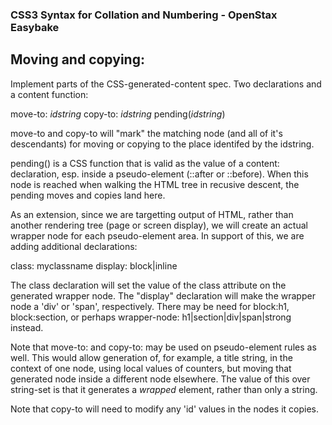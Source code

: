 ###  CSS3 Syntax for Collation and Numbering - OpenStax Easybake ###

## Moving and copying:

Implement parts of the CSS-generated-content spec. Two declarations and
a content function:

  move-to: _idstring_
  copy-to: _idstring_
  pending(_idstring_)

move-to and copy-to  will "mark" the  matching node (and all of it's
descendants) for moving or copying to the place identifed by the idstring.

pending() is a CSS function that is valid as the value of a content:
declaration, esp. inside a pseudo-element (::after or ::before). When this node
is reached when walking the HTML tree in recusive descent, the pending moves
and copies land here.

As an extension, since we are targetting output of HTML, rather than another
rendering tree (page or screen display), we will create an actual wrapper node
for each pseudo-element area. In support of this, we are adding additional
declarations:

  class: myclassname
  display: block|inline

The class declaration will set the value of the class attribute on the generated
wrapper node. The "display" declaration will make the wrapper node a 'div' or 'span', respectively. There may be need for block:h1, block:section, or perhaps wrapper-node: h1|section|div|span|strong instead.

Note that move-to: and copy-to: may be used on pseudo-element rules as well.
This would allow generation of, for example, a title string, in the context of
one node, using local values of counters, but moving that generated node inside
a different node elsewhere. The value of this over string-set is that it
generates a _wrapped_ element, rather than only a string.

Note that copy-to will need to modify any 'id' values in the nodes it copies.

